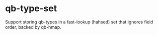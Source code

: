 # qb-type-set

Support storing qb-types in a fast-lookup (hahsed) set that ignores field order, backed by qb-hmap.
